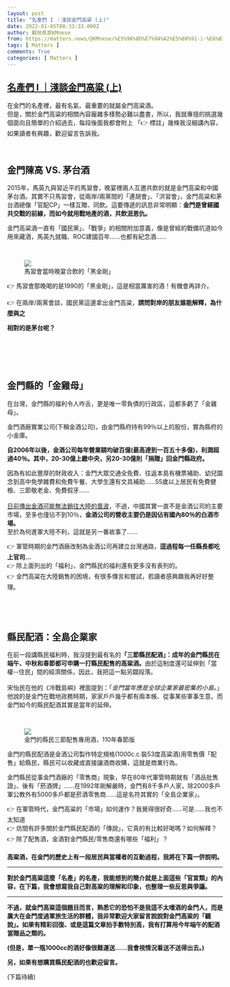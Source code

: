 ```yaml
---
layout: post
title: "名產們 I ｜淺談金門高粱 (上)"
date: 2022-01-05T08:33:33.000Z
author: 戰地島民KMnese
from: https://matters.news/@KMnese/%E5%90%8D%E7%94%A2%E5%80%91-i-%E6%B7%BA%E8%AB%87%E9%87%91%E9%96%80%E9%AB%98%E7%B2%B1-%E4%B8%8A-bafyreigvlqp4t5jyl7jritpmi3lxsggcvadby4bxczqfwzq6otvtvfrpnq
tags: [ Matters ]
comments: True
categories: [ Matters ]
---
```

<!--1641371613000-->
[名產們 I ｜淺談金門高粱 (上)](https://matters.news/@KMnese/%E5%90%8D%E7%94%A2%E5%80%91-i-%E6%B7%BA%E8%AB%87%E9%87%91%E9%96%80%E9%AB%98%E7%B2%B1-%E4%B8%8A-bafyreigvlqp4t5jyl7jritpmi3lxsggcvadby4bxczqfwzq6otvtvfrpnq)
------

<div>
<p>在金門的名產裡，最有名氣、最重要的就屬金門高粱酒。<br class="smart">但是，關於金門高粱的相關內容龐雜多樣勢必難以盡書，所以，我就專擅的挑選幾個面向且簡單的介紹過去，每段後面我都會附上 「👉 標註」幾條我沒細講內容，如果讀者有興趣，歡迎留言告訴我。<br class="smart"></p><p><br></p><h2>金門陳高 VS. 茅台酒</h2><p>2015年，馬英九與習近平的馬習會，晚宴裡兩人互邀共飲的就是金門高粱和中國茅台酒。其實不只馬習會，從兩岸/兩黨間的「連胡會」、「洪習會」，金門高粱和茅台酒總像「官配CP」一樣互贈、同飲。這要傳遞的訊息非常明顯：<strong>金門是曾經國共交戰的前線，而如今就用戰地產的酒，共飲泯恩仇。</strong></p><p>金門高粱酒一直有「國民黨」、「戰爭」的相關附加意義，像是曾經的戰備坑道如今用來藏酒，馬英九就職、ROC建國百年……也都有紀念酒……<br class="smart"></p><p><br class="smart"></p><figure class="image"><img src="https://assets.matters.news/embed/f9fc0b55-fdeb-490a-8f52-efcb1b607a7a.jpeg" data-asset-id="f9fc0b55-fdeb-490a-8f52-efcb1b607a7a" referrerpolicy="no-referrer"><figcaption><span>馬習會當時晚宴合飲的「黑金剛」</span></figcaption></figure><p>👉 馬習會那晚喝的是1990的「黑金剛」，這是相當厲害的酒！有機會再詳介。<br class="smart"></p><p>👉 在兩岸/兩黨會談，國民黨這邊拿出金門高粱，<strong>請問對岸的朋友誰能解釋，為什麼與之<br class="smart"></strong></p><p><strong> 相對的是茅台呢？</strong></p><h2><br></h2><h2><br class="smart">金門縣的「金雞母」</h2><p>在台灣，金門縣的福利令人咋舌，更是唯一零負債的行政區，這都多虧了「金雞母」。<br class="smart"></p><p>金門酒廠實業公司(下稱金酒公司)，由金門縣府持有99％以上的股份，實為縣府的小金庫。<strong><br class="smart"></strong></p><p><strong>自2006年以後，金酒公司每年營業額均破百億(最高達到一百五十多億)，利潤超過40％。其中，20-30億上繳中央，另20-30億則「捐贈」回金門縣政府。</strong><br class="smart"></p><p>因為有如此豐厚的財政收入：金門大眾交通全免費、往返本島有機票補助、幼兒園念到高中免學雜費和免費午餐、大學生還有文具補助……55歲以上居民有免費健檢、三節敬老金、免費假牙……<br class="smart"><a href="https://ec.ltn.com.tw/article/breakingnews/3776114" rel="noopener noreferrer" target="_blank"><br class="smart">日前傳出金酒可能無法銷往大陸的風波</a>，不過，中國其實一直不是金酒公司的主要市場，至多也僅佔不到10％，<strong>金酒公司的營收主要仍是因佔有國內80％的白酒市場。</strong><br class="smart">至於為何進軍大陸不利，這就是另一番故事了……</p><p>👉 軍管時期的金門酒廠改制為金酒公司再建立台灣通路，<strong>這過程每一任縣長都吃上官司…</strong><br class="smart">👉 除上面列出的「福利」，金門縣民的福利還有更多沒有表列的。<br class="smart">👉 金門高粱在大陸銷售的困境，有很多傳言和嘗試，若讀者感興趣我再好好整理。<br class="smart"></p><p><br></p><p><br></p><h2>縣民配酒：全島企業家</h2><p>在前一段講縣民福利時，我沒提到最有名的<strong>「三節縣民配酒」：成年的金門縣民在端午、中秋和春節都可申購一打縣民配售的高粱酒。</strong>由於這制度還可延伸到「當權--住民」間的經濟關係，因此，我把這一點另闢段落。<br class="smart"><br class="smart">宋怡民在他的《冷戰島嶼》裡面提到：「<em>金門當年應是全球企業家最密集的小島。</em>」他說的是金門在戰地政務時期，家家戶戶幾乎都有兩本帳、從事某些軍事生意。而金門如今的縣民配酒其實是當年的延伸。<br class="smart"></p><p><br></p><figure class="image"><img src="https://assets.matters.news/embed/3da30971-f07c-407e-bd01-0f4e61f9947f.jpeg" data-asset-id="3da30971-f07c-407e-bd01-0f4e61f9947f" referrerpolicy="no-referrer"><figcaption><span>金門的縣民三節配售專用酒，110年春節版</span></figcaption></figure><p>金門的縣民配酒是金酒公司製作特定規格(1000c.c.裝53度高粱酒)用零售價「配售」給縣民，縣民可以收藏或直接讓酒商收購，這就是商業行為。<br class="smart"></p><p>金門縣民從事金門酒廠的「零售商」現象，早在80年代軍管時期就有「酒品批售證」、後有「菸酒牌」……在1992年剛解嚴時，金門有8千多戶人家，除2000多戶軍公教外有5000多戶都是菸酒零售商……這是名符其實的「全島企業家」。</p><p>👉 在軍管時代，金門高粱的「市場」如何運作？我覺得很好奇……可是……我也不太知道<strong><br class="smart"></strong>👉 坊間有許多關於金門縣民配酒的「傳說」，它真的有比較好喝嗎？如何解釋？<br class="smart">👉 除了配售酒，金酒對金門縣民/零售商還有哪些「福利」？<strong><br class="smart"><br class="smart">高粱酒，在金門的歷史上有一段居民與當權者的互動過程，我將在下篇一併說明。</strong></p><hr><p><strong>﻿對於金門高粱這麼「名產」的名產，我能想到的簡介就是上面這些「官宣類」的內容，在下篇，我會想寫我自己對高粱的理解和印象，也整理一些反思與爭議。</strong></p><hr><p><strong>﻿不過，就金門高粱這個題目而言，熟悉它的恐怕不是我這不太嗜酒的金門人，而是廣大在金門度過軍旅生活的群體，我非常歡迎大家留言說說對金門高粱的「聽說」。如果有精彩回復、或是這篇文章拍手數特別高，我有打算用今年端午的配酒當贈品之類的。</strong></p><p><strong>(但是，單一瓶1000cc的酒好像很難運送……我會視情況看送不送得出去。)</strong></p><p><strong>另，如果有想購買縣民配酒的也歡迎留言。</strong></p><p>                                                                   (下篇待續)<br class="smart"></p><p><br class="smart"><br class="smart"></p>
</div>
